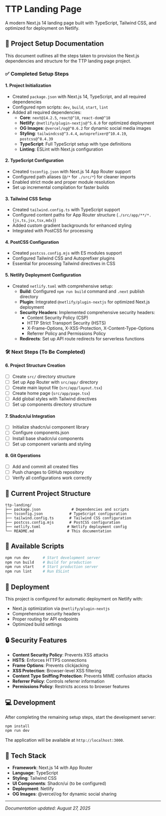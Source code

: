# TTP Landing Page

A modern Next.js 14 landing page built with TypeScript, Tailwind CSS, and optimized for deployment on Netlify.

## 🚀 Project Setup Documentation

This document outlines all the steps taken to provision the Next.js dependencies and structure for the TTP landing page project.

### ✅ Completed Setup Steps

#### 1. Project Initialization
- Created `package.json` with Next.js 14, TypeScript, and all required dependencies
- Configured npm scripts: `dev`, `build`, `start`, `lint`
- Added all required dependencies:
  - **Core**: `next@14.2.5`, `react@^18`, `react-dom@^18`
  - **Netlify**: `@netlify/plugin-nextjs@^5.6.0` for optimized deployment
  - **OG Images**: `@vercel/og@^0.6.2` for dynamic social media images
  - **Styling**: `tailwindcss@^3.4.4`, `autoprefixer@^10.4.19`, `postcss@^8.4.39`
  - **TypeScript**: Full TypeScript setup with type definitions
  - **Linting**: ESLint with Next.js configuration

#### 2. TypeScript Configuration
- Created `tsconfig.json` with Next.js 14 App Router support
- Configured path aliases (`@/*` for `./src/*`) for cleaner imports
- Enabled strict mode and proper module resolution
- Set up incremental compilation for faster builds

#### 3. Tailwind CSS Setup
- Created `tailwind.config.ts` with TypeScript support
- Configured content paths for App Router structure (`./src/app/**/*.{js,ts,jsx,tsx,mdx}`)
- Added custom gradient backgrounds for enhanced styling
- Integrated with PostCSS for processing

#### 4. PostCSS Configuration
- Created `postcss.config.mjs` with ES modules support
- Configured Tailwind CSS and Autoprefixer plugins
- Essential for processing Tailwind directives in CSS

#### 5. Netlify Deployment Configuration
- Created `netlify.toml` with comprehensive setup:
  - **Build**: Configured `npm run build` command and `.next` publish directory
  - **Plugin**: Integrated `@netlify/plugin-nextjs` for optimized Next.js deployment
  - **Security Headers**: Implemented comprehensive security headers:
    - Content Security Policy (CSP)
    - HTTP Strict Transport Security (HSTS)
    - X-Frame-Options, X-XSS-Protection, X-Content-Type-Options
    - Referrer Policy and Permissions Policy
  - **Redirects**: Set up API route redirects for serverless functions

### 🛠️ Next Steps (To Be Completed)

#### 6. Project Structure Creation
- [ ] Create `src/` directory structure
- [ ] Set up App Router with `src/app/` directory
- [ ] Create main layout file (`src/app/layout.tsx`)
- [ ] Create home page (`src/app/page.tsx`)
- [ ] Add global styles with Tailwind directives
- [ ] Set up components directory structure

#### 7. Shadcn/ui Integration
- [ ] Initialize shadcn/ui component library
- [ ] Configure components.json
- [ ] Install base shadcn/ui components
- [ ] Set up component variants and styling

#### 8. Git Operations
- [ ] Add and commit all created files
- [ ] Push changes to GitHub repository
- [ ] Verify all configurations work correctly

## 📁 Current Project Structure

```
ttp-landing/
├── package.json              # Dependencies and scripts
├── tsconfig.json            # TypeScript configuration
├── tailwind.config.ts       # Tailwind CSS configuration
├── postcss.config.mjs       # PostCSS configuration
├── netlify.toml            # Netlify deployment config
└── README.md               # This documentation
```

## 🔧 Available Scripts

```bash
npm run dev      # Start development server
npm run build    # Build for production
npm run start    # Start production server
npm run lint     # Run ESLint
```

## 🚀 Deployment

This project is configured for automatic deployment on Netlify with:
- Next.js optimization via `@netlify/plugin-nextjs`
- Comprehensive security headers
- Proper routing for API endpoints
- Optimized build settings

## 🔒 Security Features

- **Content Security Policy**: Prevents XSS attacks
- **HSTS**: Enforces HTTPS connections
- **Frame Options**: Prevents clickjacking
- **XSS Protection**: Browser-level XSS filtering
- **Content Type Sniffing Protection**: Prevents MIME confusion attacks
- **Referrer Policy**: Controls referrer information
- **Permissions Policy**: Restricts access to browser features

## 💻 Development

After completing the remaining setup steps, start the development server:

```bash
npm install
npm run dev
```

The application will be available at `http://localhost:3000`.

## 🎨 Tech Stack

- **Framework**: Next.js 14 with App Router
- **Language**: TypeScript
- **Styling**: Tailwind CSS
- **UI Components**: Shadcn/ui (to be configured)
- **Deployment**: Netlify
- **OG Images**: @vercel/og for dynamic social sharing

---

*Documentation updated: August 27, 2025*
